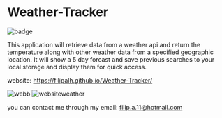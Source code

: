 # Weather-Tracker
![badge](https://img.shields.io/badge/license-MIT-green)

This application will retrieve data from a weather api and return the temperature along with other weather data from a specified geographic location. It will show a 5 day forcast and save previous searches to your local storage and display them for quick access.

website: https://filipalh.github.io/Weather-Tracker/

![webb](https://user-images.githubusercontent.com/89649055/137244468-e4019f29-57e6-404b-8866-1bc9f46f598a.png)
![websiteweather](https://user-images.githubusercontent.com/89649055/135700449-19bef6e5-25e3-4e6c-85d5-5af8a473ffbb.png)

you can contact me through my email: filip.a.11@hotmail.com
